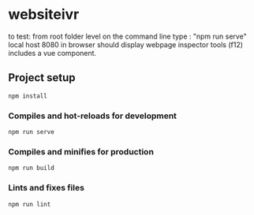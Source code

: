 # websiteivr
to test: 
from root folder level on the command line type : "npm run serve"
local host 8080 in browser should display webpage
inspector tools (f12) includes a vue component.
## Project setup
```
npm install
```

### Compiles and hot-reloads for development
```
npm run serve
```

### Compiles and minifies for production
```
npm run build
```

### Lints and fixes files
```
npm run lint
```
